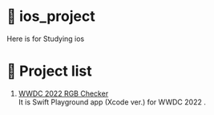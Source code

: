 # 📱 ios_project

Here is for Studying ios

# 📜 Project list

1. [WWDC 2022 RGB Checker](https://github.com/Suppppppp/ios_project/tree/main/WWDC2022_RGBColorChecker) <br>It is Swift Playground app (Xcode ver.) for WWDC 2022 .